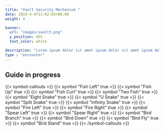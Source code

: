 ```yaml
---
title: "Vault Security Mechanism "
date: 2019-4-4T11:02:05+06:00
weight: 4

banner:
  url: "images/vault3.png"
  y_position: 45%
  text_color: white

description: "Lorem ipsum dolor sit amet ipsum dolor sit amet ipsum dolor sit amet"
type : "encounter"
---
```

## Guide in progress

{{< symbol-callouts >}}
  {{< symbol "Fish Left" true >}}
  {{< symbol "Fish Up" true >}}
  {{< symbol "Fish Curl" true >}}
  {{< symbol "Two Fish" true >}}
  {{< symbol "Eight Snake" true >}}
  {{< symbol "U Snake" true >}}
  {{< symbol "Split Snake" true >}}
  {{< symbol "Infinity Snake" true >}}
  {{< symbol "Fire Left" true >}}
  {{< symbol "Fire Right" true >}}
  {{< symbol "Spear Left" true >}}
  {{< symbol "Spear Right" true >}}
  {{< symbol "Bird Branch" true >}}
  {{< symbol "Bird Down" true >}}
  {{< symbol "Bird Fly" true >}}
  {{< symbol "Bird Stand" true >}}
{{< /symbol-callouts >}}